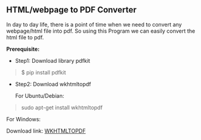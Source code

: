 ## HTML/webpage to PDF Converter
In day to day life, there is a point of time when we need to convert any webpage/html file into pdf. So using this Program we can easily convert the html file to pdf.


**Prerequisite:**
* Step1: Download library pdfkit
> $ pip install pdfkit

* Step2: Download wkhtmltopdf
 
   For Ubuntu/Debian:

> sudo apt-get install wkhtmltopdf
 
   For Windows:
   
   Download link: [WKHTMLTOPDF](https://github.com/wkhtmltopdf/wkhtmltopdf/releases/download/0.12.4/wkhtmltox-0.12.4_msvc2015-win64.exe)
